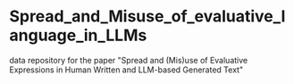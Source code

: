 # Spread_and_Misuse_of_evaluative_language_in_LLMs
data repository for the paper "Spread and (Mis)use of Evaluative Expressions in Human Written and LLM-based Generated Text"
